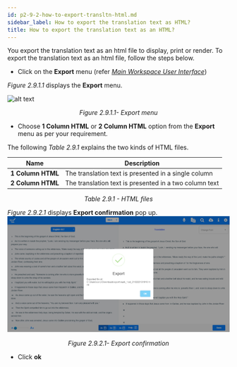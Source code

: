 ```yaml
---
id: p2-9-2-how-to-export-transltn-html.md
sidebar_label: How to export the translation text as HTML?
title: How to export the translation text as an HTML?
---
```


You export the translation text as an html file to display, print or render. To export the translation text as an html file, follow the steps below.

-   Click on the **Export** menu (refer [*Main Workspace User Interface*](../../Part-1/Getting-Started/Autographa-Live-User-Interface-Overview/p1-2-2-main-wrkspace-ui.md))

_Figure 2.9.1.1_ displays the **Export** menu.

![alt text](../../../../static/AutographaLiveImages/Export-translation-text/export-menu-fig-2.9.1.1.jpg 'Export menu')
<div align="center"style="font-style: italic;">Figure 2.9.1.1- Export menu</div>

-   Choose **1 Column HTML** or **2 Column HTML** option from the **Export** menu as per your requirement.

The following _Table 2.9.1_ explains the two kinds of HTML files.

| Name              | Description                                            |
| ----------------- | ------------------------------------------------------ |
| **1 Column HTML** | The translation text is presented in a single column   |
| **2 Column HTML** | The translation text is presented in a two column text |

<div align="center"style="font-style: italic;">Table 2.9.1 - HTML files</div>

_Figure 2.9.2.1_ displays **Export confirmation** pop up.
![alt text](../../../../static/AutographaLiveImages/Export-translation-text/export-confirmation-fig-2.9.2.1.jpg 'Export confirmation')
<div align="center"style="font-style: italic;">Figure 2.9.2.1- Export confirmation</div>

-   Click **ok**
